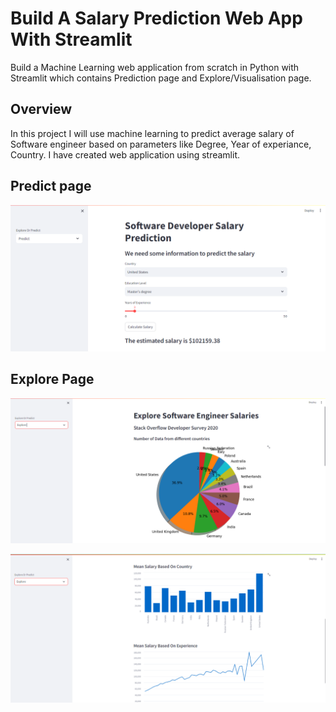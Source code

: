 # Build A Salary Prediction Web App With Streamlit

Build a Machine Learning web application from scratch in Python with Streamlit which contains Prediction page and Explore/Visualisation page.

## Overview
In this project I will use machine learning to predict average salary of Software engineer based on parameters like Degree, Year of experiance, Country. I have created web application using streamlit.

## Predict page
![Predict Page](https://github.com/Abhinavsi25/Software-Engineer-Prediction-/blob/main/Predict%20Page.png)

## Explore Page
![Explore Page](https://github.com/Abhinavsi25/Software-Engineer-Prediction-/blob/main/Explore%20page1.png)



![Explore Page](https://github.com/Abhinavsi25/Software-Engineer-Prediction-/blob/main/Explore%20page2.png)
